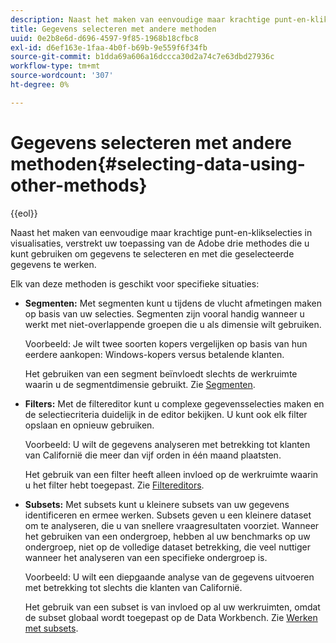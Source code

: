 ```yaml
---
description: Naast het maken van eenvoudige maar krachtige punt-en-klikselecties in visualisaties, verstrekt uw toepassing van de Adobe drie methodes die u kunt gebruiken om gegevens te selecteren en met die geselecteerde gegevens te werken.
title: Gegevens selecteren met andere methoden
uuid: 0e2b8e6d-d696-4597-9f85-1968b18cfbc8
exl-id: d6ef163e-1faa-4b0f-b69b-9e559f6f34fb
source-git-commit: b1dda69a606a16dccca30d2a74c7e63dbd27936c
workflow-type: tm+mt
source-wordcount: '307'
ht-degree: 0%

---
```


# Gegevens selecteren met andere methoden{#selecting-data-using-other-methods}

{{eol}}

Naast het maken van eenvoudige maar krachtige punt-en-klikselecties in visualisaties, verstrekt uw toepassing van de Adobe drie methodes die u kunt gebruiken om gegevens te selecteren en met die geselecteerde gegevens te werken.

Elk van deze methoden is geschikt voor specifieke situaties:

* **Segmenten:** Met segmenten kunt u tijdens de vlucht afmetingen maken op basis van uw selecties. Segmenten zijn vooral handig wanneer u werkt met niet-overlappende groepen die u als dimensie wilt gebruiken.

   Voorbeeld: Je wilt twee soorten kopers vergelijken op basis van hun eerdere aankopen: Windows-kopers versus betalende klanten.

   Het gebruiken van een segment beïnvloedt slechts de werkruimte waarin u de segmentdimensie gebruikt. Zie [Segmenten](../../../../home/c-get-started/c-analysis-vis/c-seg/c-seg.md#concept-71a333e5c7334e0489c76fca95862fbc).

* **Filters:** Met de filtereditor kunt u complexe gegevensselecties maken en de selectiecriteria duidelijk in de editor bekijken. U kunt ook elk filter opslaan en opnieuw gebruiken.

   Voorbeeld: U wilt de gegevens analyseren met betrekking tot klanten van Californië die meer dan vijf orden in één maand plaatsten.

   Het gebruik van een filter heeft alleen invloed op de werkruimte waarin u het filter hebt toegepast. Zie [Filtereditors](../../../../home/c-get-started/c-analysis-vis/c-filter-editors/c-filter-editors.md#concept-2f343ecbed8240f18b0c1f1eccef11e3).

* **Subsets:** Met subsets kunt u kleinere subsets van uw gegevens identificeren en ermee werken. Subsets geven u een kleinere dataset om te analyseren, die u van snellere vraagresultaten voorziet. Wanneer het gebruiken van een ondergroep, hebben al uw benchmarks op uw ondergroep, niet op de volledige dataset betrekking, die veel nuttiger wanneer het analyseren van een specifieke ondergroep is.

   Voorbeeld: U wilt een diepgaande analyse van de gegevens uitvoeren met betrekking tot slechts die klanten van Californië.

   Het gebruik van een subset is van invloed op al uw werkruimten, omdat de subset globaal wordt toegepast op de Data Workbench. Zie [Werken met subsets](../../../../home/c-get-started/c-vis/c-wk-subsets/c-wk-subsets.md#concept-43809322b6374d5cb2536630a13e943b).
